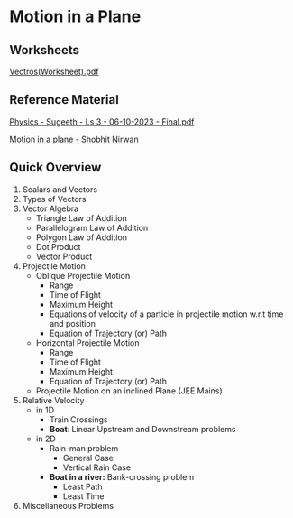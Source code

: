 # Motion in a Plane

## Worksheets

[Vectros(Worksheet).pdf](https://res.craft.do/user/full/34ae8ebc-d508-7305-20e2-17e06364862c/doc/3491F8B8-527B-4029-A8C5-FBF1AF7CCE2D/beb8525f-f61d-7e04-2c44-0cdcdd835d6e)

## Reference Material

[Physics - Sugeeth - Ls 3 - 06-10-2023 - Final.pdf](https://drive.google.com/file/d/1JlFwGRlldYz3KvDM-lh26iL7gEmADEnS/view?usp=drive\_link)

[Motion in a plane - Shobhit Nirwan](https://drive.google.com/file/d/1OPFzCXzG7jXpveenbr\_Ctgq0k-rwGHlK/view?usp=drive\_link)

## Quick Overview

1. Scalars and Vectors
2. Types of Vectors
3. Vector Algebra
   * Triangle Law of Addition
   * Parallelogram Law of Addition
   * Polygon Law of Addition
   * Dot Product
   * Vector Product
4. Projectile Motion
   * Oblique Projectile Motion
     * Range
     * Time of Flight
     * Maximum Height
     * Equations of velocity of a particle in projectile motion w.r.t time and position
     * Equation of Trajectory (or) Path
   * Horizontal Projectile Motion
     * Range
     * Time of Flight
     * Maximum Height
     * Equation of Trajectory (or) Path
   * Projectile Motion on an inclined Plane (JEE Mains)
5. Relative Velocity
   * in 1D
     * Train Crossings
     * **Boat**: Linear Upstream and Downstream problems
   * in 2D
     * Rain-man problem
       * General Case
       * Vertical Rain Case
     * **Boat in a river:** Bank-crossing problem
       * Least Path
       * Least Time
6. Miscellaneous Problems
